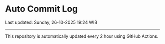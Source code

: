 # Auto Commit Log

Last updated: Sunday, 26-10-2025 19:24 WIB

---

This repository is automatically updated every 2 hour using GitHub Actions.
